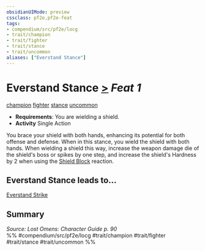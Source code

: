 ```yaml
---
obsidianUIMode: preview
cssclass: pf2e,pf2e-feat
tags:
- compendium/src/pf2e/locg
- trait/champion
- trait/fighter
- trait/stance
- trait/uncommon
aliases: ["Everstand Stance"]
---
```

# Everstand Stance  [>](../../Rules/core-rulebook/chapter-9-playing-the-game.md#Actions "Single Action") *Feat 1*  
[champion](../../Rules/traits/champion.md)  [fighter](../../Rules/traits/fighter.md)  [stance](../../Rules/traits/stance.md)  [uncommon](../../Rules/traits/uncommon.md)  

- **Requirements**: You are wielding a shield.
- **Activity** Single Action

You brace your shield with both hands, enhancing its potential for both offense and defense. When in this stance, you wield the shield with both hands. When wielding a shield this way, increase the weapon damage die of the shield's boss or spikes by one step, and increase the shield's Hardness by 2 when using the [Shield Block](shield-block.md) reaction.

## Everstand Stance leads to...

[Everstand Strike](everstand-strike-locg.md)

## Summary

*Source: Lost Omens: Character Guide p. 90*  
%% #compendium/src/pf2e/locg #trait/champion #trait/fighter #trait/stance #trait/uncommon %%